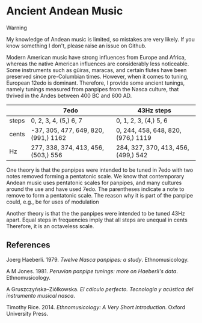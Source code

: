 # Ancient Andean Music

> [!warning]
> My knowledge of Andean music is limited, so mistakes are very likely. If you know something I don't, please raise an issue on Github.

Modern American music have strong influences from Europe and Africa, whereas the native American influences are considerably less noticeable.
Some instruments such as güiras, maracas, and certain flutes have been preserved since pre-Columbian times.
However, when it comes to tuning, European 12edo is dominant.
Therefore, I provide some ancient tunings, namely tunings measured from panpipes from the Nasca culture, that thrived in the Andes between 400 BC and 600 AD.

|     | 7edo | 43Hz steps |
|-----|------|------------|
|steps| 0, 2, 3, 4, (5,) 6, 7 | 0, 1, 2, 3, (4,) 5, 6
|cents| -37, 305, 477, 649, 820, (991,) 1162 | 0, 244, 458, 648, 820, (976,) 1119 |
|Hz   | 277, 338, 374, 413, 456, (503,) 556 | 284, 327, 370, 413, 456, (499,) 542 |

One theory is that the panpipes were intended to be tuned in 7edo with two notes removed forming a pentatonic scale.
We know that contemporary Andean music uses pentatonic scales for panpipes, and many cultures around the use and have used 7edo.
The parentheses indicate a note to remove to form a pentatonic scale.
The reason why it is part of the panpipe could, e.g., be for uses of modulation

Another theory is that the the panpipes were intended to be tuned 43Hz apart.
Equal steps in frequencies imply that all steps are unequal in cents
Therefore, it is an octaveless scale.


## References
Joerg Haeberli. 1979. *Twelve Nasca panpipes: a study*. Ethnomusicology.

A M Jones. 1981. *Peruvian panpipe tunings: more on Haeberli's data*. Ethnomusicology.

A Gruszczyńska–Ziółkowska. *El cálculo perfecto. Tecnología y acústica del instrumento musical nasca*.

Timothy Rice. 2014. *Ethnomusicology: A Very Short Introduction*. Oxford University Press.